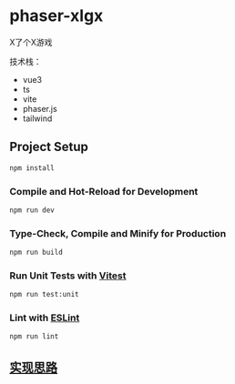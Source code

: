# phaser-xlgx

X了个X游戏

技术栈：

- vue3
- ts
- vite
- phaser.js
- tailwind

## Project Setup

```sh
npm install
```

### Compile and Hot-Reload for Development

```sh
npm run dev
```

### Type-Check, Compile and Minify for Production

```sh
npm run build
```

### Run Unit Tests with [Vitest](https://vitest.dev/)

```sh
npm run test:unit
```

### Lint with [ESLint](https://eslint.org/)

```sh
npm run lint
```

## [实现思路](./Index.md)
